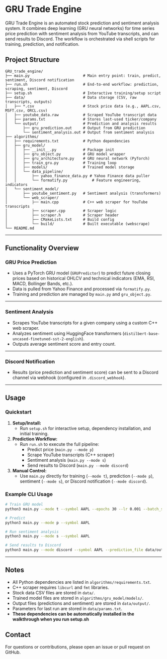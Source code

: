 
# GRU Trade Engine

GRU Trade Engine is an automated stock prediction and sentiment analysis system. It combines deep learning (GRU neural networks) for time series price prediction with sentiment analysis from YouTube transcripts, and can send results to Discord. The workflow is orchestrated via shell scripts for training, prediction, and notification.


## Project Structure

```
GRU_trade_engine/
├── main.py                        # Main entry point: train, predict, sentiment, Discord notification
├── run.sh                         # End-to-end workflow: prediction, scraping, sentiment, Discord
├── setup.sh                       # Interactive training/setup script
├── data/                          # Data storage (CSV, raw transcripts, outputs)
│   ├── *.csv                      # Stock price data (e.g., AAPL.csv, MSFT.csv, ORCL.csv)
│   ├── youtube_data.raw           # Scraped YouTube transcript data
│   ├── params.txt                 # Stores last-used ticker/company
│   └── output/                    # Prediction and analysis results
│       ├── gru_prediction.out     # Output from GRU prediction
│       └── sentiment_analysis.out # Output from sentiment analysis
├── algorithms/
│   ├── requirements.txt           # Python dependencies
│   ├── gru_model/
│   │   ├── __init__.py            # Package init
│   │   ├── gru_object.py          # GRU model wrapper
│   │   ├── gru_architecture.py    # GRU neural network (PyTorch)
│   │   ├── train_gru.py           # Training loop
│   │   ├── models/                # Trained model storage
│   │   └── data_pipeline/
│   │       ├── yahoo_finance_data.py # Yahoo Finance data puller
│   │       └── formatify.py           # Feature engineering, indicators
│   └── sentiment_model/
│       ├── youtube_sentiment.py   # Sentiment analysis (transformers)
│       └── web_scraper/
│           ├── main.cpp           # C++ web scraper for YouTube transcripts
│           ├── scraper.cpp        # Scraper logic
│           ├── scraper.h          # Scraper header
│           ├── CMakeLists.txt     # Build config
│           └── build/             # Built executable (webscrape)
└── README.md
```

---


## Functionality Overview

### GRU Price Prediction
- Uses a PyTorch GRU model (`GRUPredictor`) to predict future closing prices based on historical OHLCV and technical indicators (EMA, RSI, MACD, Bollinger Bands, etc.).
- Data is pulled from Yahoo Finance and processed via `formatify.py`.
- Training and prediction are managed by `main.py` and `gru_object.py`.

---


### Sentiment Analysis
- Scrapes YouTube transcripts for a given company using a custom C++ web scraper.
- Analyzes sentiment using HuggingFace transformers (`distilbert-base-uncased-finetuned-sst-2-english`).
- Outputs average sentiment score and entry count.

---


### Discord Notification
- Results (price prediction and sentiment score) can be sent to a Discord channel via webhook (configured in `.discord_webhook`).


---

## Usage

### Quickstart
1. **Setup/Install:**
    - Run `setup.sh` for interactive setup, dependency installation, and initial training.
2. **Prediction Workflow:**
    - Run `run.sh` to execute the full pipeline:
      - Predict price (`main.py --mode p`)
      - Scrape YouTube transcripts (C++ scraper)
      - Sentiment analysis (`main.py --mode s`)
      - Send results to Discord (`main.py --mode discord`)
3. **Manual Control:**
    - Use `main.py` directly for training (`--mode t`), prediction (`--mode p`), sentiment (`--mode s`), or Discord notification (`--mode discord`).

### Example CLI Usage
```bash
# Train GRU model
python3 main.py --mode t --symbol AAPL --epochs 30 --lr 0.001 --batch_size 3

# Predict
python3 main.py --mode p --symbol AAPL

# Run sentiment analysis
python3 main.py --mode s --symbol AAPL

# Send results to Discord
python3 main.py --mode discord --symbol AAPL --prediction_file data/output/gru_prediction.out --sentiment_file data/output/sentiment_analysis.out
```

---


## Notes
- All Python dependencies are listed in `algorithms/requirements.txt`.
- C++ scraper requires `libcurl` and `fmt` libraries.
- Stock data CSV files are stored in `data/`.
- Trained model files are stored in `algorithms/gru_model/models/`.
- Output files (predictions and sentiment) are stored in `data/output/`.
- Parameters for last run are stored in `data/params.txt`.
- **These dependencies can be automatically installed in the walkthrough when you run setup.sh**

## Contact
For questions or contributions, please open an issue or pull request on GitHub.
